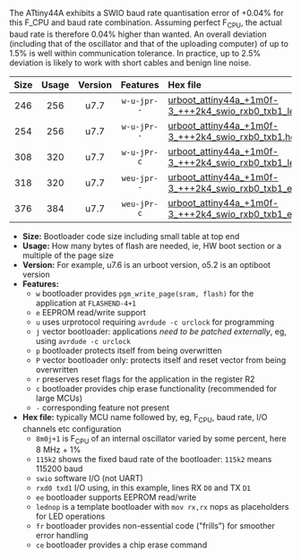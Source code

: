 The ATtiny44A exhibits a SWIO baud rate quantisation error of +0.04% for this F_CPU and baud rate combination. Assuming perfect F<sub>CPU</sub>, the actual baud rate is therefore 0.04% higher than wanted. An overall deviation (including that of the oscillator and that of the uploading computer) of up to 1.5% is well within communication tolerance. In practice, up to 2.5% deviation is likely to work with short cables and benign line noise.

|Size|Usage|Version|Features|Hex file|
|:-:|:-:|:-:|:-:|:--|
|246|256|u7.7|`w-u-jpr--`|[urboot_attiny44a_+1m0f-3_+++2k4_swio_rxb0_txb1_lednop.hex](https://raw.githubusercontent.com/stefanrueger/urboot.hex/main/mcus/attiny44a/internal_oscillator/fcpu_+1m0f-3/br_+++2k4/urboot_attiny44a_+1m0f-3_+++2k4_swio_rxb0_txb1_lednop.hex)|
|254|256|u7.7|`w-u-jPr--`|[urboot_attiny44a_+1m0f-3_+++2k4_swio_rxb0_txb1.hex](https://raw.githubusercontent.com/stefanrueger/urboot.hex/main/mcus/attiny44a/internal_oscillator/fcpu_+1m0f-3/br_+++2k4/urboot_attiny44a_+1m0f-3_+++2k4_swio_rxb0_txb1.hex)|
|308|320|u7.7|`w-u-jPr-c`|[urboot_attiny44a_+1m0f-3_+++2k4_swio_rxb0_txb1_lednop_fr_ce.hex](https://raw.githubusercontent.com/stefanrueger/urboot.hex/main/mcus/attiny44a/internal_oscillator/fcpu_+1m0f-3/br_+++2k4/urboot_attiny44a_+1m0f-3_+++2k4_swio_rxb0_txb1_lednop_fr_ce.hex)|
|318|320|u7.7|`weu-jpr--`|[urboot_attiny44a_+1m0f-3_+++2k4_swio_rxb0_txb1_ee_lednop.hex](https://raw.githubusercontent.com/stefanrueger/urboot.hex/main/mcus/attiny44a/internal_oscillator/fcpu_+1m0f-3/br_+++2k4/urboot_attiny44a_+1m0f-3_+++2k4_swio_rxb0_txb1_ee_lednop.hex)|
|376|384|u7.7|`weu-jPr-c`|[urboot_attiny44a_+1m0f-3_+++2k4_swio_rxb0_txb1_ee_lednop_fr_ce.hex](https://raw.githubusercontent.com/stefanrueger/urboot.hex/main/mcus/attiny44a/internal_oscillator/fcpu_+1m0f-3/br_+++2k4/urboot_attiny44a_+1m0f-3_+++2k4_swio_rxb0_txb1_ee_lednop_fr_ce.hex)|

- **Size:** Bootloader code size including small table at top end
- **Usage:** How many bytes of flash are needed, ie, HW boot section or a multiple of the page size
- **Version:** For example, u7.6 is an urboot version, o5.2 is an optiboot version
- **Features:**
  + `w` bootloader provides `pgm_write_page(sram, flash)` for the application at `FLASHEND-4+1`
  + `e` EEPROM read/write support
  + `u` uses urprotocol requiring `avrdude -c urclock` for programming
  + `j` vector bootloader: applications *need to be patched externally*, eg, using `avrdude -c urclock`
  + `p` bootloader protects itself from being overwritten
  + `P` vector bootloader only: protects itself and reset vector from being overwritten
  + `r` preserves reset flags for the application in the register R2
  + `c` bootloader provides chip erase functionality (recommended for large MCUs)
  + `-` corresponding feature not present
- **Hex file:** typically MCU name followed by, eg, F<sub>CPU</sub>, baud rate, I/O channels etc configuration
  + `8m0j+1` is F<sub>CPU</sub> of an internal oscillator varied by some percent, here 8 MHz + 1%
  + `115k2` shows the fixed baud rate of the bootloader: `115k2` means 115200 baud
  + `swio` software I/O (not UART)
  + `rxd0 txd1` I/O using, in this example, lines RX `D0` and TX `D1`
  + `ee` bootloader supports EEPROM read/write
  + `lednop` is a template bootloader with `mov rx,rx` nops as placeholders for LED operations
  + `fr` bootloader provides non-essential code ("frills") for smoother error handling
  + `ce` bootloader provides a chip erase command
